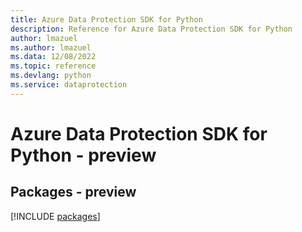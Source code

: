 ```yaml
---
title: Azure Data Protection SDK for Python
description: Reference for Azure Data Protection SDK for Python
author: lmazuel
ms.author: lmazuel
ms.data: 12/08/2022
ms.topic: reference
ms.devlang: python
ms.service: dataprotection
---
```

# Azure Data Protection SDK for Python - preview
## Packages - preview
[!INCLUDE [packages](data-protection-index.md)]